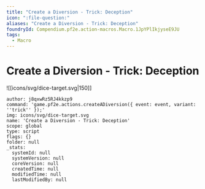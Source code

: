 ```yaml
---
title: "Create a Diversion - Trick: Deception"
icon: ":file-question:"
aliases: "Create a Diversion - Trick: Deception"
foundryId: Compendium.pf2e.action-macros.Macro.1JpYPlIkjyseE9JU
tags:
  - Macro
---
```


# Create a Diversion - Trick: Deception
![[icons/svg/dice-target.svg|150]]

```Macro
author: j8qxwRz5RJ4kkzp9
command: 'game.pf2e.actions.createADiversion({ event: event, variant: ''trick'' });'
img: icons/svg/dice-target.svg
name: 'Create a Diversion - Trick: Deception'
scope: global
type: script
flags: {}
folder: null
_stats:
  systemId: null
  systemVersion: null
  coreVersion: null
  createdTime: null
  modifiedTime: null
  lastModifiedBy: null
```
